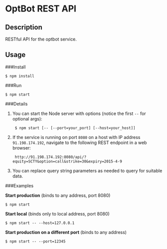 OptBot REST API
===============
Description
--
RESTful API for the optbot service.

Usage
--

###Install

	$ npm install

###Run

	$ npm start

###Details

1. You can start the Node server with options (notice the first `--` for optional args):

        $ npm start [-- [--port=your_port] [--host=your_host]]

2. If the service is running on port `8080` on a host with IP address `91.198.174.192`, navigate to the following REST endpoint in a web browser:

		http://91.198.174.192:8080/api/?equity=SCTY&option=call&strike=30&expiry=2015-4-9

3. You can replace query string parameters as needed to query for suitable data.

###Examples

**Start production** (binds to any address, port 8080)

	$ npm start

**Start local** (binds only to local address, port 8080)

	$ npm start -- --host=127.0.0.1

**Start production on a different port** (binds to any address)

	$ npm start -- --port=12345